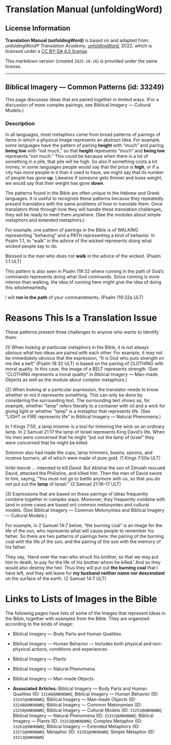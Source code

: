 # Translation Manual (unfoldingWord)

## License Information

**Translation Manual (unfoldingWord)** is based on and adapted from: _unfoldingWord® Translation Academy_, [unfoldingWord](https://unfoldingword.org/utw), 2022, which is licensed under a [CC BY-SA 4.0 license](https://creativecommons.org/licenses/by-sa/4.0/legalcode.en).

This markdown version (created `2025-10-16`) is provided under the same license.



--------------------------------

## Biblical Imagery — Common Patterns (id: 33249)

This page discusses ideas that are paired together in limited ways. (For a discussion of more complex pairings, see Biblical Imagery — Cultural Models.)

### Description

In all languages, most metaphors come from broad patterns of pairings of items in which a physical Image represents an abstract Idea. For example, some languages have the pattern of pairing **height** with “much” and pairing **being low** with “not much,” so that **height** represents “much” and **being low** represents “not much.” This could be because when there is a lot of something in a pile, that pile will be high. So also if something costs a lot money, in some languages people would say that the price is **high**, or if a city has more people in it than it used to have, we might say that its number of people has gone **up**. Likewise if someone gets thinner and loses weight, we would say that their weight has gone **down**.

The patterns found in the Bible are often unique to the Hebrew and Greek languages. It is useful to recognize these patterns because they repeatedly present translators with the same problems of how to translate them. Once translators think through how they will handle these translation challenges, they will be ready to meet them anywhere. (See the modules about simple metaphors and extended metaphors.)

For example, one pattern of pairings in the Bible is of WALKING representing “behaving” and a PATH representing a kind of behavior. In Psalm 1:1, to “walk” in the advice of the wicked represents doing what wicked people say to do.

Blessed is the man who does not **walk** in the advice of the wicked. (Psalm 1:1 ULT)

This pattern is also seen in Psalm 119:32 where running in the path of God’s commands represents doing what God commands. Since running is more intense than walking, the idea of running here might give the idea of doing this wholeheartedly.

I will **run in the path** of your commandments. (Psalm 119:32a ULT)

Reasons This Is a Translation Issue
===================================

These patterns present three challenges to anyone who wants to identify them:

(1\) When looking at particular metaphors in the Bible, it is not always obvious what two ideas are paired with each other. For example, it may not be immediately obvious that the expression, “It is God who puts strength on me like a belt” (Psalm 18:32 ULT) is based on the pairing of CLOTHING with moral quality. In this case, the image of a BELT represents strength. (See “CLOTHING represents a moral quality” in Biblical Imagery — Man\-made Objects as well as the module about complex metaphors.)

(2\) When looking at a particular expression, the translator needs to know whether or not it represents something. This can only be done by considering the surrounding text. The surrounding text shows us, for example, whether “lamp” refers literally to a container with oil and a wick for giving light or whether “lamp” is a metaphor that represents life. (See “LIGHT or FIRE represents life” in Biblical Imagery — Natural Phenomena.)

In 1 Kings 7:50, a lamp trimmer is a tool for trimming the wick on an ordinary lamp. In 2 Samuel 21:17 the lamp of Israel represents King David’s life. When his men were concerned that he might “put out the lamp of Israel” they were concerned that he might be killed.

Solomon also had made the cups, lamp trimmers, basins, spoons, and incense burners, all of which were made of pure gold. (1 Kings 7:50a ULT)

Ishbi\-benob … intended to kill David. But Abishai the son of Zeruiah rescued David, attacked the Philistine, and killed him. Then the men of David swore to him, saying, “You must not go to battle anymore with us, so that you do not put out the **lamp** of Israel.” (2 Samuel 21:16–17 ULT)

(3\) Expressions that are based on these pairings of ideas frequently combine together in complex ways. Moreover, they frequently combine with (and in some cases are based on) common metonymies and cultural models. (See Biblical Imagery — Common Metonymies and Biblical Imagery — Cultural Models.)

For example, in 2 Samuel 14:7 below, “the burning coal” is an image for the life of the son, who represents what will cause people to remember his father. So there are two patterns of pairings here: the pairing of the burning coal with the life of the son, and the pairing of the son with the memory of his father.

They say, ‘Hand over the man who struck his brother, so that we may put him to death, to pay for the life of his brother whom he killed.’ And so they would also destroy the heir. Thus they will put out **the burning coal** that I have left, and they will leave for **my husband neither name nor descendant** on the surface of the earth. (2 Samuel 14:7 ULT)

Links to Lists of Images in the Bible
=====================================

The following pages have lists of some of the Images that represent Ideas in the Bible, together with examples from the Bible. They are organized according to the kinds of image:

* Biblical Imagery — Body Parts and Human Qualities
* Biblical Imagery — Human Behavior — Includes both physical and non\-physical actions, conditions and experiences
* Biblical Imagery — Plants
* Biblical Imagery — Natural Phenomena
* Biblical Imagery — Man\-made Objects

* **Associated Articles:** Biblical Imagery — Body Parts and Human Qualities (ID: `33246@UNKNOWN`); Biblical Imagery — Human Behavior (ID: `33247@UNKNOWN`); Biblical Imagery — Man-made Objects (ID: `33248@UNKNOWN`); Biblical Imagery — Common Metonymies (ID: `33250@UNKNOWN`); Biblical Imagery — Cultural Models (ID: `33251@UNKNOWN`); Biblical Imagery — Natural Phenomena (ID: `33252@UNKNOWN`); Biblical Imagery — Plants (ID: `33253@UNKNOWN`); Complex Metaphor (ID: `33261@UNKNOWN`); Biblical Imagery — Extended Metaphors (ID: `33272@UNKNOWN`); Metaphor (ID: `33292@UNKNOWN`); Simple Metaphor (ID: `33313@UNKNOWN`)

